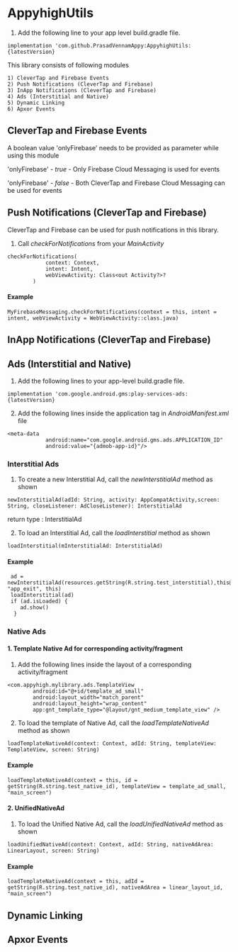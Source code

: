 # AppyhighUtils


1. Add the following line to your app level build.gradle file.
```
implementation 'com.github.PrasadVennamAppy:AppyhighUtils:{latestVersion}
```
This library consists of following modules

    1) CleverTap and Firebase Events
    2) Push Notifications (CleverTap and Firebase)
    3) InApp Notifications (CleverTap and Firebase)
    4) Ads (Interstitial and Native)
    5) Dynamic Linking
    6) Apxor Events
  
## CleverTap and Firebase Events

A boolean value 'onlyFirebase' needs to be provided as parameter while using this module

'onlyFirebase'  - *true*  - Only Firebase Cloud Messaging is used for events

'onlyFirebase'  - *false* - Both CleverTap and Firebase Cloud Messaging can be used for events

## Push Notifications (CleverTap and Firebase)

CleverTap and Firebase can be used for push notifications in this library.

1. Call *checkForNotifications* from your *MainActivity*
```
checkForNotifications(
            context: Context,
            intent: Intent,
            webViewActivity: Class<out Activity?>?
        )
```

#### Example
```
MyFirebaseMessaging.checkForNotifications(context = this, intent = intent, webViewActivity = WebViewActivity::class.java)
```


## InApp Notifications (CleverTap and Firebase)

## Ads (Interstitial and Native)

1. Add the following lines to your app-level build.gradle file.
```
implementation 'com.google.android.gms:play-services-ads:{latestVersion}
```
2. Add the following lines inside the application tag in *AndroidManifest.xml* file
```
<meta-data
            android:name="com.google.android.gms.ads.APPLICATION_ID"
            android:value="{admob-app-id}"/>
```

### Interstitial Ads

1. To create a new Interstitial Ad, call the *newInterstitialAd* method as shown

```
newInterstitialAd(adId: String, activity: AppCompatActivity,screen: String, closeListener: AdCloseListener): InterstitialAd
```
return type : InterstitialAd


2. To load an Interstitial Ad, call the *loadInterstitial* method as shown

```
loadInterstitial(mInterstitialAd: InterstitialAd)
```
#### Example
```
 ad = newInterstitialAd(resources.getString(R.string.test_interstitial),this@MainActivity, "app_exit", this)
 loadInterstitial(ad)
 if (ad.isLoaded) {
    ad.show()
  }
```

### Native Ads

#### 1. Template Native Ad for corresponding activity/fragment
1. Add the following lines inside the layout of a corresponding activity/fragment
```
<com.appyhigh.mylibrary.ads.TemplateView
        android:id="@+id/template_ad_small"
        android:layout_width="match_parent"
        android:layout_height="wrap_content"
        app:gnt_template_type="@layout/gnt_medium_template_view" />
```

2. To load the template of Native Ad, call the *loadTemplateNativeAd* method as shown
```
loadTemplateNativeAd(context: Context, adId: String, templateView: TemplateView, screen: String)
```
#### Example
```
loadTemplateNativeAd(context = this, id = getString(R.string.test_native_id), templateView = template_ad_small, "main_screen")
```
#### 2. UnifiedNativeAd
1. To load the Unified Native Ad, call the *loadUnifiedNativeAd* method as shown
```
loadUnifiedNativeAd(context: Context, adId: String, nativeAdArea: LinearLayout, screen: String)
```
#### Example
```
loadTemplateNativeAd(context = this, adId = getString(R.string.test_native_id), nativeAdArea = linear_layout_id, "main_screen")
```
## Dynamic Linking


## Apxor Events
